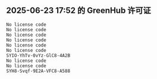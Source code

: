 ## 2025-06-23 17:52 的 GreenHub 许可证
```
No license code
No license code
No license code
No license code
No license code
No license code
SYIO-YhTv-0vYz-GlC8-4A2B
No license code
No license code
SYH8-Svqf-9E2A-VFC8-A588
```
